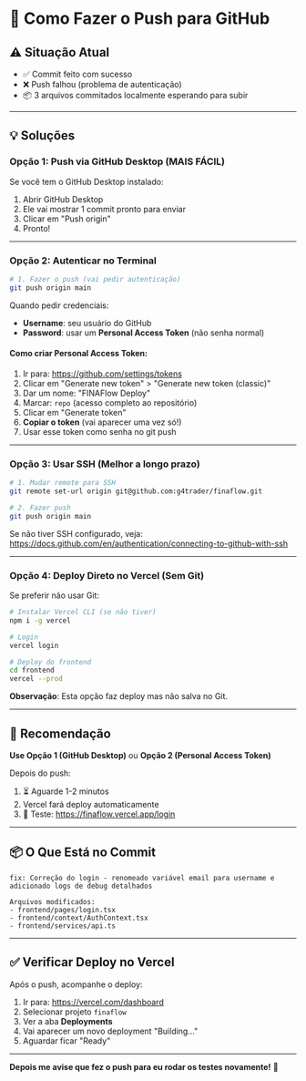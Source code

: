 # 🚀 Como Fazer o Push para GitHub

## ⚠️ Situação Atual

- ✅ Commit feito com sucesso
- ❌ Push falhou (problema de autenticação)
- 📦 3 arquivos commitados localmente esperando para subir

---

## 💡 Soluções

### Opção 1: Push via GitHub Desktop (MAIS FÁCIL)

Se você tem o GitHub Desktop instalado:

1. Abrir GitHub Desktop
2. Ele vai mostrar 1 commit pronto para enviar
3. Clicar em "Push origin"
4. Pronto!

---

### Opção 2: Autenticar no Terminal

```bash
# 1. Fazer o push (vai pedir autenticação)
git push origin main
```

Quando pedir credenciais:
- **Username**: seu usuário do GitHub
- **Password**: usar um **Personal Access Token** (não senha normal)

#### Como criar Personal Access Token:
1. Ir para: https://github.com/settings/tokens
2. Clicar em "Generate new token" > "Generate new token (classic)"
3. Dar um nome: "FINAFlow Deploy"
4. Marcar: `repo` (acesso completo ao repositório)
5. Clicar em "Generate token"
6. **Copiar o token** (vai aparecer uma vez só!)
7. Usar esse token como senha no git push

---

### Opção 3: Usar SSH (Melhor a longo prazo)

```bash
# 1. Mudar remote para SSH
git remote set-url origin git@github.com:g4trader/finaflow.git

# 2. Fazer push
git push origin main
```

Se não tiver SSH configurado, veja: https://docs.github.com/en/authentication/connecting-to-github-with-ssh

---

### Opção 4: Deploy Direto no Vercel (Sem Git)

Se preferir não usar Git:

```bash
# Instalar Vercel CLI (se não tiver)
npm i -g vercel

# Login
vercel login

# Deploy do frontend
cd frontend
vercel --prod
```

**Observação**: Esta opção faz deploy mas não salva no Git.

---

## 🎯 Recomendação

**Use Opção 1 (GitHub Desktop)** ou **Opção 2 (Personal Access Token)**

Depois do push:
1. ⏳ Aguarde 1-2 minutos
2. Vercel fará deploy automaticamente
3. 🧪 Teste: https://finaflow.vercel.app/login

---

## 📦 O Que Está no Commit

```
fix: Correção do login - renomeado variável email para username e adicionado logs de debug detalhados

Arquivos modificados:
- frontend/pages/login.tsx
- frontend/context/AuthContext.tsx
- frontend/services/api.ts
```

---

## ✅ Verificar Deploy no Vercel

Após o push, acompanhe o deploy:

1. Ir para: https://vercel.com/dashboard
2. Selecionar projeto `finaflow`
3. Ver a aba **Deployments**
4. Vai aparecer um novo deployment "Building..."
5. Aguardar ficar "Ready"

---

**Depois me avise que fez o push para eu rodar os testes novamente!** 🚀



